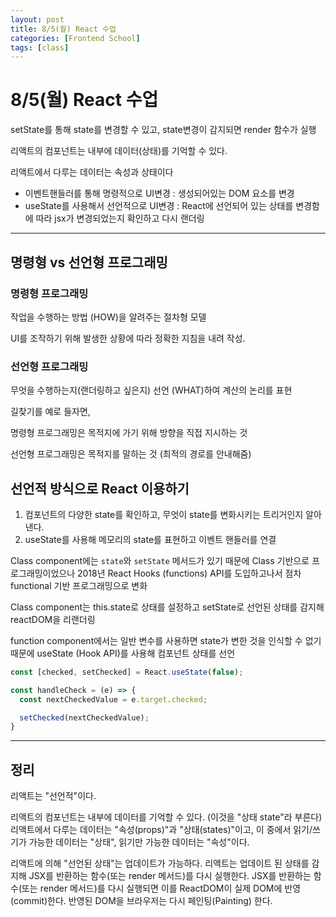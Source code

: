 ```yaml
---
layout: post
title: 8/5(월) React 수업
categories: [Frontend School]
tags: [class]
---
```


# 8/5(월) React 수업

setState를 통해 state를 변경할 수 있고, state변경이 감지되면 render 함수가 실행

리액트의 컴포넌트는 내부에 데이터(상태)를 기억할 수 있다.

리액트에서 다루는 데이터는 속성과 상태이다

- 이벤트핸들러를 통해 명령적으로 UI변경 : 생성되어있는 DOM 요소를 변경
- useState를 사용해서 선언적으로 UI변경 : React에 선언되어 있는 상태를 변경함에 따라 jsx가 변경되었는지 확인하고 다시 랜더링

---

## 명령형 vs 선언형 프로그래밍

### 명령형 프로그래밍

작업을 수행하는 방법 (HOW)을 알려주는 절차형 모델

UI를 조작하기 위해 발생한 상황에 따라 정확한 지침을 내려 작성.

### 선언형 프로그래밍

무엇을 수행하는지(랜더링하고 싶은지) 선언 (WHAT)하여 계산의 논리를 표현

길찾기를 예로 들자면,

명령형 프로그래밍은 목적지에 가기 위해 방향을 직접 지시하는 것

선언형 프로그래밍은 목적지를 말하는 것 (최적의 경로를 안내해줌)

## 선언적 방식으로 React 이용하기

1. 컴포넌트의 다양한 state를 확인하고, 무엇이 state를 변화시키는 트리거인지 알아낸다. 
2. useState를 사용해 메모리의 state를 표현하고 이벤트 핸들러를 연결

Class component에는 `state`와 `setState` 메서드가 있기 때문에 Class 기반으로 프로그래밍이었으나 2018년 React Hooks (functions) API를 도입하고나서 점차 functional 기반 프로그래밍으로 변화

Class component는 this.state로 상태를 설정하고 setState로 선언된 상태를 감지해 reactDOM을 리랜더링

function component에서는 일반 변수를 사용하면 state가 변한 것을 인식할 수 없기 때문에 useState (Hook API)를 사용해 컴포넌트 상태를 선언
``` JavaScript
const [checked, setChecked] = React.useState(false);

const handleCheck = (e) => {
  const nextCheckedValue = e.target.checked;

  setChecked(nextCheckedValue);
}
```

---

## 정리

리액트는 "선언적"이다.

리액트의 컴포넌트는 내부에 데이터를 기억할 수 있다. (이것을 "상태 state"라 부른다)
리액트에서 다루는 데이터는 "속성(props)"과 "상태(states)"이고, 이 중에서 읽기/쓰기가 가능한 데이터는 "상태", 읽기만 가능한 데이터는 "속성"이다.

리액트에 의해 "선언된 상태"는 업데이트가 가능하다.
리액트는 업데이트 된 상태를 감지해 JSX를 반환하는 함수(또는 render 메서드)를 다시 실행한다.
JSX를 반환하는 함수(또는 render 메서드)를 다시 실행되면 이를 ReactDOM이 실제 DOM에 반영(commit)한다.
반영된 DOM을 브라우저는 다시 페인팅(Painting) 한다.